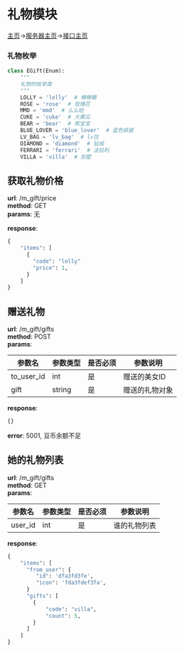 # 礼物模块
[主页](Home.md)->[服务器主页](server-team.md)->[接口主页](api-doc.md)

### 礼物枚举
```python
class EGift(Enum):
    """
    礼物的枚举类
    """
    LOLLY = 'lolly'  # 棒棒糖
    ROSE = 'rose'  # 玫瑰花
    MMD = 'mmd'  # 么么哒
    CUKE = 'cuke'  # 大黄瓜
    BEAR = 'bear'  # 熊宝宝
    BLUE_LOVER = 'blue_lover'  # 蓝色妖姬
    LV_BAG = 'lv_bag'  # lv包
    DIAMOND = 'diamond'  # 钻戒
    FERRARI = 'ferrari'  # 法拉利
    VILLA = 'villa'  # 别墅
```

##  获取礼物价格
**url**:  /m_gift/price   
**method**:  GET       
**params**:    无

**response**:
```python
{
    "items": [
      {
        "code": "lolly"
        "price": 1,
      }
    ]
}
```
##  赠送礼物
**url**:  /m_gift/gifts   
**method**:  POST  
**params**:   

| 参数名 | 参数类型 | 是否必须 | 参数说明 |
| ---- | ---- | ---- | ---- |
| to_user_id | int | 是 | 赠送的美女ID | 
| gift | string | 是 | 赠送的礼物对象 |

**response**:
```python
{}
```
**error**: 5001, 豆币余额不足

## 她的礼物列表
**url**:  /m_gift/gifts   
**method**:  GET  
**params**:   

| 参数名 | 参数类型 | 是否必须 | 参数说明 |
| ---- | ---- | ---- | ---- |
| user_id | int | 是 | 谁的礼物列表 | 

**response**:
```python
{
    "items": [
      "from_user": {
         "id": 'dfa3fd3fe',
         "icon": 'fda3fdef3fa',
      }
      "gifts": [
        {
            "code": "villa",
            "count": 5,
        }
      ]
    ]
}
```
